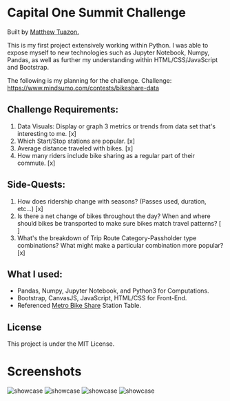 # Capital One Summit Challenge
Built by <a href = "matthew-tuazon.github.io">Matthew Tuazon.</a>

This is my first project extensively working within Python. I was able to expose myself to new technologies such as Jupyter Notebook, Numpy, Pandas, as well as further my understanding within HTML/CSS/JavaScript and Bootstrap.

The following is my planning for the challenge. 
Challenge: <a href = "https://www.mindsumo.com/contests/bikeshare-data">https://www.mindsumo.com/contests/bikeshare-data</a>

## Challenge Requirements: 
1. Data Visuals: Display or graph 3 metrics or trends from data set that's interesting to me. [x]
2. Which Start/Stop stations are popular. [x]
3. Average distance traveled with bikes. [x]
4. How many riders include bike sharing as a regular part of their commute. [x]

## Side-Quests:
1. How does ridership change with seasons? (Passes used, duration, etc...) [x]
2. Is there a net change of bikes throughout the day? When and where should bikes be transported to make sure bikes match travel patterns? [ ]
3. What's the breakdown of Trip Route Category-Passholder type combinations? What might make a particular combination more popular? [x]

## What I used:
* Pandas, Numpy, Jupyter Notebook, and Python3 for Computations.
* Bootstrap, CanvasJS, JavaScript, HTML/CSS for Front-End.
* Referenced <a href = "https://bikeshare.metro.net/about/data/"> Metro Bike Share</a> Station Table. 

## License
This project is under the MIT License.

# Screenshots

![showcase](https://media.giphy.com/media/14NV5HpXBsjQjBF5OY/giphy.gif)
![showcase](https://media.giphy.com/media/8UHS5TDUamP0jiu0ob/giphy.gif)
![showcase](https://media.giphy.com/media/3CSGZpO16odpDUTC1Q/giphy.gif)
![showcase](https://media.giphy.com/media/83d7jOqUNz0HQmZlpS/giphy.gif)
